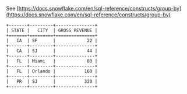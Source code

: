 See [https://docs.snowflake.com/en/sql-reference/constructs/group-by](https://docs.snowflake.com/en/sql-reference/constructs/group-by)
```
+-------+---------+---------------+
| STATE |   CITY  | GROSS REVENUE |
+=======+=========+===============+
|   CA  | SF      |            22 |
+-------+---------+---------------+
|   CA  | SJ      |            44 |
+-------+---------+---------------+
|   FL  | Miami   |            80 |
+-------+---------+---------------+
|   FL  | Orlando |           160 |
+-------+---------+---------------+
|   PR  | SJ      |           320 |
+-------+---------+---------------+
```
